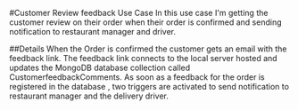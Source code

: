 #Customer Review feedback Use Case
In this use case I'm getting the customer review on their order when their order is confirmed
and sending notification to restaurant manager and driver.

##Details
When the Order is confirmed the customer gets an email with the feedback link.
The feedback link connects to the local server hosted and updates the MongoDB database collection called CustomerfeedbackComments.
As soon as a feedback for the order is registered in the database ,  two triggers are activated to send notification to restaurant
manager and the delivery driver.

